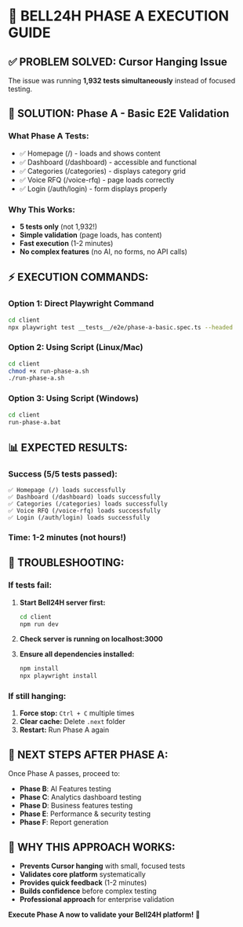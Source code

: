 # 🚀 BELL24H PHASE A EXECUTION GUIDE

## ✅ **PROBLEM SOLVED: Cursor Hanging Issue**

The issue was running **1,932 tests simultaneously** instead of focused testing.

## 🎯 **SOLUTION: Phase A - Basic E2E Validation**

### **What Phase A Tests:**

- ✅ Homepage (/) - loads and shows content
- ✅ Dashboard (/dashboard) - accessible and functional
- ✅ Categories (/categories) - displays category grid
- ✅ Voice RFQ (/voice-rfq) - page loads correctly
- ✅ Login (/auth/login) - form displays properly

### **Why This Works:**

- **5 tests only** (not 1,932!)
- **Simple validation** (page loads, has content)
- **Fast execution** (1-2 minutes)
- **No complex features** (no AI, no forms, no API calls)

## ⚡ **EXECUTION COMMANDS:**

### **Option 1: Direct Playwright Command**

```bash
cd client
npx playwright test __tests__/e2e/phase-a-basic.spec.ts --headed
```

### **Option 2: Using Script (Linux/Mac)**

```bash
cd client
chmod +x run-phase-a.sh
./run-phase-a.sh
```

### **Option 3: Using Script (Windows)**

```cmd
cd client
run-phase-a.bat
```

## 📊 **EXPECTED RESULTS:**

### **Success (5/5 tests passed):**

```
✅ Homepage (/) loads successfully
✅ Dashboard (/dashboard) loads successfully
✅ Categories (/categories) loads successfully
✅ Voice RFQ (/voice-rfq) loads successfully
✅ Login (/auth/login) loads successfully
```

### **Time: 1-2 minutes** (not hours!)

## 🚨 **TROUBLESHOOTING:**

### **If tests fail:**

1. **Start Bell24H server first:**

   ```bash
   cd client
   npm run dev
   ```

2. **Check server is running on localhost:3000**

3. **Ensure all dependencies installed:**
   ```bash
   npm install
   npx playwright install
   ```

### **If still hanging:**

1. **Force stop:** `Ctrl + C` multiple times
2. **Clear cache:** Delete `.next` folder
3. **Restart:** Run Phase A again

## 🎯 **NEXT STEPS AFTER PHASE A:**

Once Phase A passes, proceed to:

- **Phase B**: AI Features testing
- **Phase C**: Analytics dashboard testing
- **Phase D**: Business features testing
- **Phase E**: Performance & security testing
- **Phase F**: Report generation

## 💪 **WHY THIS APPROACH WORKS:**

- **Prevents Cursor hanging** with small, focused tests
- **Validates core platform** systematically
- **Provides quick feedback** (1-2 minutes)
- **Builds confidence** before complex testing
- **Professional approach** for enterprise validation

**Execute Phase A now to validate your Bell24H platform!** 🚀
